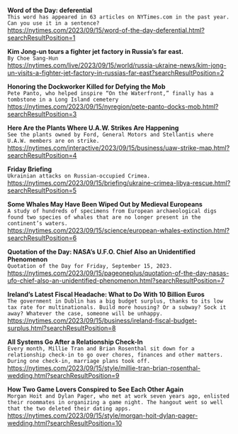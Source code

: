 **Word of the Day: deferential**\
`This word has appeared in 63 articles on NYTimes.com in the past year. Can you use it in a sentence?`\
https://nytimes.com/2023/09/15/word-of-the-day-deferential.html?searchResultPosition=1

**Kim Jong-un tours a fighter jet factory in Russia’s far east.**\
`By Choe Sang-Hun`\
https://nytimes.com/live/2023/09/15/world/russia-ukraine-news/kim-jong-un-visits-a-fighter-jet-factory-in-russias-far-east?searchResultPosition=2

**Honoring the Dockworker Killed for Defying the Mob**\
`Pete Panto, who helped inspire “On the Waterfront,” finally has a tombstone in a Long Island cemetery`\
https://nytimes.com/2023/09/15/nyregion/pete-panto-docks-mob.html?searchResultPosition=3

**Here Are the Plants Where U.A.W. Strikes Are Happening**\
`See the plants owned by Ford, General Motors and Stellantis where U.A.W. members are on strike.`\
https://nytimes.com/interactive/2023/09/15/business/uaw-strike-map.html?searchResultPosition=4

**Friday Briefing**\
`Ukrainian attacks on Russian-occupied Crimea.`\
https://nytimes.com/2023/09/15/briefing/ukraine-crimea-libya-rescue.html?searchResultPosition=5

**Some Whales May Have Been Wiped Out by Medieval Europeans**\
`A study of hundreds of specimens from European archaeological digs found two species of whales that are no longer present in the continent’s waters.`\
https://nytimes.com/2023/09/15/science/european-whales-extinction.html?searchResultPosition=6

**Quotation of the Day: NASA’s U.F.O. Chief Also an Unidentified Phenomenon**\
`Quotation of the Day for Friday, September 15, 2023.`\
https://nytimes.com/2023/09/15/pageoneplus/quotation-of-the-day-nasas-ufo-chief-also-an-unidentified-phenomenon.html?searchResultPosition=7

**Ireland’s Latest Fiscal Headache: What to Do With 10 Billion Euros**\
`The government in Dublin has a big budget surplus, thanks to its low tax rate for multinationals. Build more housing? Or a subway? Sock it away? Whatever the case, someone will be unhappy.`\
https://nytimes.com/2023/09/15/business/ireland-fiscal-budget-surplus.html?searchResultPosition=8

**All Systems Go After a Relationship Check-In**\
`Every month, Millie Tran and Brian Rosenthal sit down for a relationship check-in to go over chores, finances and other matters. During one check-in, marriage plans took off.`\
https://nytimes.com/2023/09/15/style/millie-tran-brian-rosenthal-wedding.html?searchResultPosition=9

**How Two Game Lovers Conspired to See Each Other Again**\
`Morgan Hoit and Dylan Pager, who met at work seven years ago, enlisted their roommates in organizing a game night. The hangout went so well that the two deleted their dating apps.`\
https://nytimes.com/2023/09/15/style/morgan-hoit-dylan-pager-wedding.html?searchResultPosition=10

